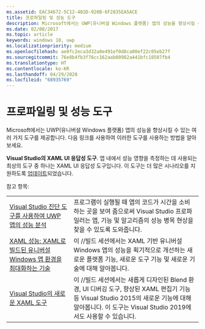 ```yaml
---
ms.assetid: EAC34672-5C12-402D-920B-6F2835EA5ACE
title: 프로파일링 및 성능 도구
description: Microsoft에서는 UWP(유니버설 Windows 플랫폼) 앱의 성능을 향상시킬 수 있는 여러 가지 도구를 제공합니다.
ms.date: 02/08/2017
ms.topic: article
keywords: windows 10, uwp
ms.localizationpriority: medium
ms.openlocfilehash: ae0fc2eca3d32a0e491ef0d8ca00ef22c05eb27f
ms.sourcegitcommit: 76e8b4fb3f76cc162aab80982a441bfc18507fb4
ms.translationtype: HT
ms.contentlocale: ko-KR
ms.lasthandoff: 04/29/2020
ms.locfileid: "68935769"
---
```

# <a name="tools-for-profiling-and-performance"></a>프로파일링 및 성능 도구


Microsoft에서는 UWP(유니버설 Windows 플랫폼) 앱의 성능을 향상시킬 수 있는 여러 가지 도구를 제공합니다. 다음 링크를 사용하여 이러한 도구를 사용하는 방법을 알아보세요.

**Visual Studio의 XAML UI 응답성 도구**. 앱 내에서 성능 영향을 측정하는 데 사용되는 최상의 도구 중 하나는 XAML UI 응답성 도구입니다. 이 도구는 더 많은 시나리오를 지원하도록 [업데이트](https://devblogs.microsoft.com/wpf/new-ui-performance-analysis-tool-for-wpf-applications/)되었습니다.

참고 항목:

|           |             |
|-----------|-------------|
| [Visual Studio 진단 도구를 사용하여 UWP 앱의 성능 분석](https://docs.microsoft.com/visualstudio/profiling/profiling-tools) | 프로그램이 실행될 때 앱의 코드가 시간을 소비하는 곳을 보여 줌으로써 Visual Studio 프로파일러는 앱, 기능 및 알고리즘의 성능 병목 현상을 찾을 수 있도록 도와줍니다. |
| [XAML 성능: XAML로 빌드된 유니버설 Windows 앱 환경을 최대화하는 기술](https://channel9.msdn.com/Events/Build/2015/3-698) | 이 //빌드 세션에서는 XAML 기반 유니버설 Windows 앱의 성능을 획기적으로 개선하는 새로운 플랫폼 기능, 새로운 도구 기능 및 새로운 기술에 대해 알아봅니다. |
| [Visual Studio의 새로운 XAML 도구](https://channel9.msdn.com/Events/Build/2015/2-697) | 이 //빌드 세션에서는 새롭게 디자인된 Blend 환경, UI 디버깅 도구, 향상된 XAML 편집기 기능 등 Visual Studio 2015의 새로운 기능에 대해 알아봅니다. 이 도구는 Visual Studio 2019에서도 사용할 수 있습니다. |

